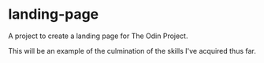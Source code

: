 # landing-page
A project to create a landing page for The Odin Project.

This will be an example of the culmination of the skills I've acquired thus far.
